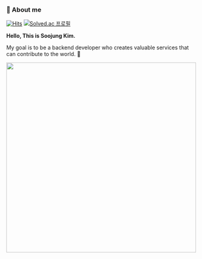 ### 👋 About me
[![Hits](https://hits.seeyoufarm.com/api/count/incr/badge.svg?url=https%3A%2F%2Fgithub.com%2Fiamsoojung&count_bg=%2379C83D&title_bg=%23000000&icon=github.svg&icon_color=%23FFFFFF&title=hits&edge_flat=false)](https://hits.seeyoufarm.com)
[![Solved.ac 프로필](http://mazassumnida.wtf/api/mini/generate_badge?boj=kim01)](https://solved.ac/kim01)

   <b>Hello, This is Soojung Kim.</b><br/>
   
   My goal is to be a backend developer who creates valuable services that can contribute to the world. 🚀<br/>

<img src="https://render.gitanimals.org/farms/iamsoojung" width="500"/>
